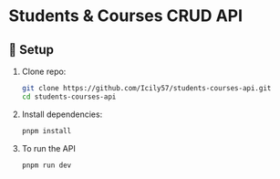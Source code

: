 # Students & Courses CRUD API

## 🚀 Setup
1. Clone repo:
   ```bash
   git clone https://github.com/Icily57/students-courses-api.git
   cd students-courses-api
2. Install dependencies:
   ```bash
   pnpm install
3. To run the API
   ```bash
   pnpm run dev
